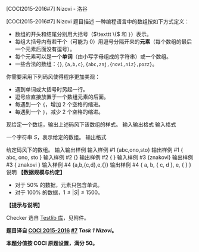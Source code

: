



[COCI2015-2016#7] Nizovi - 洛谷














[COCI2015-2016#7] Nizovi
题目描述
一种编程语言中的数组按如下方式定义：

- 数组的开头和结尾分别用大括号（$\texttt \{$ 和 $\texttt \}$）表示。
- 每组大括号内有若干个（可能为 $0$）用逗号分隔开来的**元素**（每个数组的最后一个元素后面没有逗号）。
- 每个元素可以是一个**单词**（由小写字母组成的字符串）或一个数组。
- 一些合法的数组：$\texttt {\{\}}, \texttt{\{a,b,c\}}, \texttt{\{abc,znj,\{novi,niz\},pozz\}}$。

你需要采用下列码风使得程序更加美观：

- 遇到单词或大括号时另起一行。
- 逗号应直接放置于一个数组元素的后面。
- 每遇到一个 $\texttt{\{}$，增加 $2$ 个空格的缩进。
- 每遇到一个 $\texttt{\}}$，减少 $2$ 个空格的缩进。

现给定一个数组，输出上述码风下该数组的样式。
输入输出格式
输入格式

一个字符串 $S$，表示给定的数组。
输出格式

给定码风下的数组。
输入输出样例
输入样例 #1
{abc,ono,sto}
输出样例 #1
{
  abc,
  ono,
  sto
}
输入样例 #2
{}
输出样例 #2
{
}
输入样例 #3
{znakovi}
输出样例 #3
{
  znakovi
}
输入样例 #4
{a,b,{c,d},e,{}}
输出样例 #4
{
  a,
  b,
  {
    c,
    d
  },
  e,
  {
  }
}
说明
**【数据规模与约定】**

- 对于 $50\%$ 的数据，元素只包含单词。
- 对于 $100\%$ 的数据，$1 \le |S| \le 1500$。

**【提示与说明】**

Checker 选自 [Testlib 库](https://github.com/MikeMirzayanov/testlib/blob/master/checkers/fcmp.cpp)，见附件。

**题目译自 [COCI 2015-2016](https://hsin.hr/coci/archive/2015_2016/) [#7](https://hsin.hr/coci/archive/2015_2016/contest7_tasks.pdf) _Task 1 Nizovi_。**

**本题分值按 COCI 原题设置，满分 $50$。**






